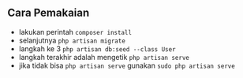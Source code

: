 ## Cara Pemakaian

- lakukan perintah  ```composer install```
- selanjutnya ```php artisan migrate```
- langkah ke 3 ```php artisan db:seed --class User```
- langkah terakhir adalah mengetik ```php artisan serve```
- jika tidak bisa ```php artisan serve``` gunakan ```sudo php artisan serve```

